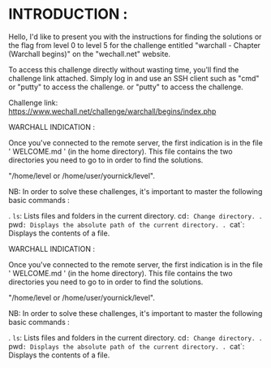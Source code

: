 # INTRODUCTION :

Hello, I'd like to present you with the instructions for finding the solutions or the flag from level 0 to level 5 for the challenge entitled "warchall - Chapter (Warchall
begins)" on the "wechall.net" website.

To access this challenge directly without wasting time, you'll find the challenge link attached. Simply log in and use an SSH client such as "cmd" or "putty" to access the challenge.
or "putty" to access the challenge.

Challenge link: https://www.wechall.net/challenge/warchall/begins/index.php

WARCHALL INDICATION :

Once you've connected to the remote server, the first indication is in the file ' WELCOME.md ' (in the home directory). This file contains the two directories you need to go to in order to find the solutions.

"/home/level
or
/home/user/yournick/level".

NB: In order to solve these challenges, it's important to master the following basic commands :

 . `ls`: Lists files and folders in the current directory.
 cd`: Change directory.
 . `pwd`: Displays the absolute path of the current directory.
 . `cat`: Displays the contents of a file.

WARCHALL INDICATION :

Once you've connected to the remote server, the first indication is in the file ' WELCOME.md ' (in the home directory). This file contains the two directories you need to go to in order to find the solutions.

"/home/level
or
/home/user/yournick/level".

NB: In order to solve these challenges, it's important to master the following basic commands :

 . `ls`: Lists files and folders in the current directory.
 cd`: Change directory.
 . `pwd`: Displays the absolute path of the current directory.
 . `cat`: Displays the contents of a file.

